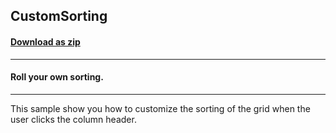 ## CustomSorting
#### [Download as zip](https://grapecity.github.io/DownGit/#/home?url=https://github.com/GrapeCity/ComponentOne-WinForms-Samples/tree/master/NetFramework\TrueDBGrid\VB\CustomSorting)
____
#### Roll your own sorting.
____
This sample show you how to customize the sorting of the grid when the user clicks the column header. 
